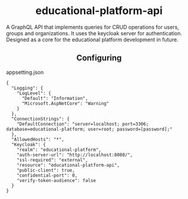 
<h1 align='center'>educational-platform-api</h1>
A GraphQL API that implements queries for CRUD operations for users, groups and organizations. It uses the keycloak server for authentication. Designed as a core for the educational platform development in future.
<h2 align='center'>Configuring</h2>

appsetting.json
```
{
  "Logging": {
    "LogLevel": {
      "Default": "Information",
      "Microsoft.AspNetCore": "Warning"
    }
  },
  "ConnectionStrings": {
    "DefaultConnection": "server=localhost; port=3306; database=educational-platform; user=root; password=[password];"
  },
  "AllowedHosts": "*",
  "Keycloak": {
    "realm": "educational-platform",
    "auth-server-url": "http://localhost:8080/",
    "ssl-required": "external",
    "resource": "educational-platform-api",
    "public-client": true,
    "confidential-port": 0,
    "verify-token-audience": false
  }
}
```
